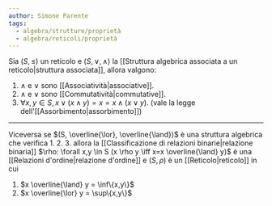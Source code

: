 ```yaml
---
author: Simone Parente
tags:
  - algebra/strutture/proprietà
  - algebra/reticoli/proprietà
---
```


Sia $(S, \leq)$ un reticolo e $(S, \lor,\land)$ la [[Struttura algebrica associata a un reticolo|struttura associata]], allora valgono:
1. $\land$ e $\lor$ sono [[Associatività|associative]].
2.  $\land$ e $\lor$ sono [[Commutatività|commutative]].
3. $\forall x,y \in S, x \lor (x \land y) = x = x \land (x \lor y)$. (vale la legge dell'[[Assorbimento|assorbimento]])
---
Viceversa se $(S, \overline{\lor}, \overline{\land})$ è una struttura algebrica che verifica 1. 2. 3. allora la [[Classificazione di relazioni binarie|relazione binaria]] $\rho: \forall x,y \in S (x \rho y \iff x=x \overline{\land} y)$ è una [[Relazioni d'ordine|relazione d'ordine]] e $(S, \rho)$ è un [[Reticolo|reticolo]] in cui 
1. $x \overline{\land} y = \inf\{x,y\}$
2. $x \overline{\lor} y = \sup\{x,y\}$
